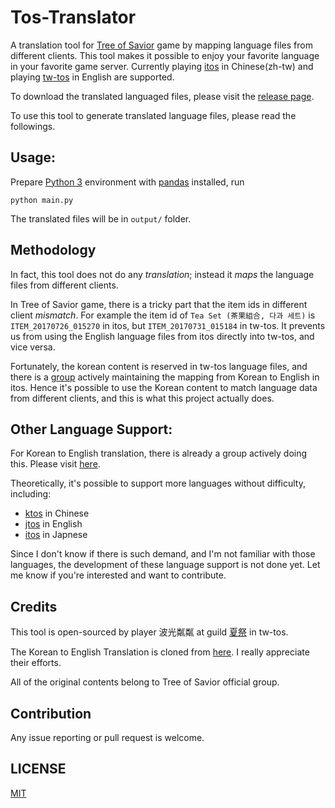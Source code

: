 # Tos-Translator

A translation tool for [Tree of Savior](https://treeofsavior.com/page/main/) game by mapping language files from different clients. This tool makes it possible to enjoy your favorite language in your favorite game server. Currently playing [itos](https://treeofsavior.com/page/main/) in Chinese(zh-tw) and playing [tw-tos](http://tos.x2game.com.tw/) in English are supported.

To download the translated languaged files, please visit the [release page](https://github.com/hiiwave/Tos-Translater/releases).

To use this tool to generate translated language files, please read the followings.

## Usage:

Prepare [Python 3](https://www.python.org/) environment with [pandas](http://pandas.pydata.org/) installed, run
```
python main.py
```

The translated files will be in `output/` folder.

## Methodology

In fact, this tool does not do any *translation*; instead it *maps* the language files from different clients. 

In Tree of Savior game, there is a tricky part that the item ids in different client *mismatch*.
For example the item id of `Tea Set (茶果組合, 다과 세트)` is `ITEM_20170726_015270` in itos, but `ITEM_20170731_015184` in tw-tos.
It prevents us from using the English language files from itos directly into tw-tos, and vice versa.

Fortunately, the korean content is reserved in tw-tos language files, and there is a [group]((https://github.com/Treeofsavior/EnglishTranslation)) actively maintaining the mapping from Korean to English in itos.
Hence it's possible to use the Korean content to match language data from different clients, and this is what this project actually does.

## Other Language Support:
For Korean to English translation, there is already a group actively doing this. Please visit [here](https://github.com/Treeofsavior/EnglishTranslation).

Theoretically, it's possible to support more languages without difficulty, including:
- [ktos](http://tos.nexon.com) in Chinese
- [jtos](http://tos.nexon.co.jp/) in English
- [itos](https://treeofsavior.com/page/main/) in Japnese

Since I don't know if there is such demand, and I'm not familiar with those languages, the development of these language support is not done yet. Let me know if you're interested and want to contribute.

## Credits
This tool is open-sourced by player 波光粼粼 at guild [夏祭](https://forum.gamer.com.tw/C.php?bsn=19840&snA=29788) in tw-tos.

The Korean to English Translation is cloned from [here](https://github.com/Treeofsavior/EnglishTranslation). I really appreciate their efforts.

All of the original contents belong to Tree of Savior official group.

## Contribution
Any issue reporting or pull request is welcome. 

## LICENSE
[MIT](https://github.com/hiiwave/Tos-Translater/blob/master/LICENSE)